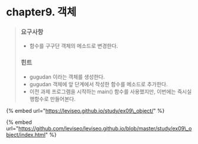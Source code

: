 # chapter9. 객체

> ### 요구사항
>
> * 함수를 구구단 객체의 메소드로 변경한다.
>
> ### 힌트
>
> * gugudan 이라는 객체를 생성한다.
> * gugudan 객체에 앞 단계에서 작성한 함수를 메소드로 추가한다.
> * 이전 과제 프로그램을 시작하는 main\(\) 함수를 사용했지만, 이번에는 즉시실행함수로 만들어본다.

{% embed url="https://leviseo.github.io/study/ex09\_object/" %}

{% embed url="https://github.com/leviseo/leviseo.github.io/blob/master/study/ex09\_object/index.html" %}



